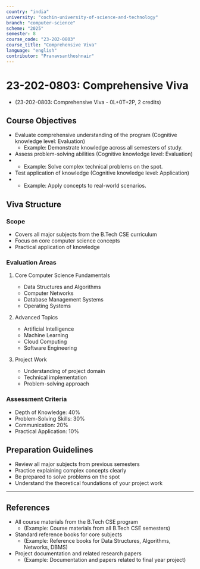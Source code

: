 ```yaml
---
country: "india"
university: "cochin-university-of-science-and-technology"
branch: "computer-science"
scheme: "2025"
semester: 8
course_code: "23-202-0803"
course_title: "Comprehensive Viva"
language: "english"
contributor: "Pranavsanthoshnair"
---
```


# 23-202-0803: Comprehensive Viva
  - (23-202-0803: Comprehensive Viva - 0L+0T+2P, 2 credits)

## Course Objectives

* Evaluate comprehensive understanding of the program (Cognitive knowledge level: Evaluation)
    - Example: Demonstrate knowledge across all semesters of study.  
* Assess problem-solving abilities (Cognitive knowledge level: Evaluation)
*   - Example: Solve complex technical problems on the spot.  
* Test application of knowledge (Cognitive knowledge level: Application)
*   - Example: Apply concepts to real-world scenarios.

## Viva Structure

### Scope
* Covers all major subjects from the B.Tech CSE curriculum
* Focus on core computer science concepts
* Practical application of knowledge

### Evaluation Areas
1. Core Computer Science Fundamentals
   - Data Structures and Algorithms
   - Computer Networks
   - Database Management Systems
   - Operating Systems

2. Advanced Topics
   - Artificial Intelligence
   - Machine Learning
   - Cloud Computing
   - Software Engineering

3. Project Work
   - Understanding of project domain
   - Technical implementation
   - Problem-solving approach

### Assessment Criteria
* Depth of Knowledge: 40%
* Problem-Solving Skills: 30%
* Communication: 20%
* Practical Application: 10%

## Preparation Guidelines
* Review all major subjects from previous semesters
* Practice explaining complex concepts clearly
* Be prepared to solve problems on the spot
* Understand the theoretical foundations of your project work

---

## References

* All course materials from the B.Tech CSE program
    - (Example: Course materials from all B.Tech CSE semesters)  
* Standard reference books for core subjects
    - (Example: Reference books for Data Structures, Algorithms, Networks, DBMS)  
* Project documentation and related research papers
    - (Example: Documentation and papers related to final year project)
